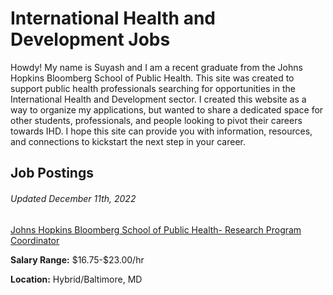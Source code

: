 <html>
<head>
<title>IHDJobs.com</title>
</head>
<body>

<h1>International Health and Development Jobs </h1>
<p>Howdy! My name is Suyash and I am a recent graduate from the Johns Hopkins Bloomberg School of Public Health. This site was created to support public health professionals searching for opportunities in the International Health and Development sector. I created this website as a way to organize my applications, but wanted to share a dedicated space for other students, professionals, and people looking to pivot their careers towards IHD. I hope this site can provide you with information, resources, and connections to kickstart the next step in your career. </p>
 
  <h2>Job Postings</h2>
  <h6>Updated December 11th, 2022</h6>
  <a href="https://www.linkedin.com/jobs/collections/top-applicant/?currentJobId=3388845968">Johns Hopkins Bloomberg School of Public Health- Research Program Coordinator</a>
<p><b>Salary Range:</b> $16.75-$23.00/hr</p>
 <p><b>Location:</b> Hybrid/Baltimore, MD</p>
  

</body>
</html>
